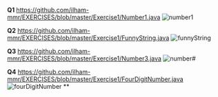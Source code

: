 **Q1**
https://github.com/ilham-mmr/EXERCISES/blob/master/Exercise1/Number1.java
![number1](https://user-images.githubusercontent.com/54584081/75957104-4459fa00-5ef4-11ea-8164-9f192d5254da.PNG)


**Q2**
https://github.com/ilham-mmr/EXERCISES/blob/master/Exercise1/FunnyString.java
![funnyString](https://user-images.githubusercontent.com/54584081/75957195-73706b80-5ef4-11ea-9a96-0f9dd6f8bb34.PNG)

**Q3**
https://github.com/ilham-mmr/EXERCISES/blob/master/Exercise1/Number3.java
![number#](https://user-images.githubusercontent.com/54584081/75957222-884cff00-5ef4-11ea-976a-67650db5e583.PNG)


**Q4**
https://github.com/ilham-mmr/EXERCISES/blob/master/Exercise1/FourDigitNumber.java
![fourDigitNumber](https://user-images.githubusercontent.com/54584081/75957232-8daa4980-5ef4-11ea-912c-8c7389510628.PNG)
**
